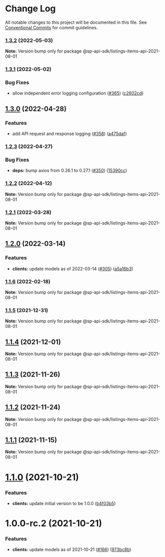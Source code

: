 # Change Log

All notable changes to this project will be documented in this file.
See [Conventional Commits](https://conventionalcommits.org) for commit guidelines.

### [1.3.2](https://github.com/bizon/selling-partner-api-sdk/compare/@sp-api-sdk/listings-items-api-2021-08-01@1.3.1...@sp-api-sdk/listings-items-api-2021-08-01@1.3.2) (2022-05-03)

**Note:** Version bump only for package @sp-api-sdk/listings-items-api-2021-08-01

### [1.3.1](https://github.com/bizon/selling-partner-api-sdk/compare/@sp-api-sdk/listings-items-api-2021-08-01@1.3.0...@sp-api-sdk/listings-items-api-2021-08-01@1.3.1) (2022-05-02)

### Bug Fixes

* allow independent error logging configuration ([#365](https://github.com/bizon/selling-partner-api-sdk/issues/365)) ([c2602cd](https://github.com/bizon/selling-partner-api-sdk/commit/c2602cda750a2634de5e1a188bb8e12cfb4feb15))

## [1.3.0](https://github.com/bizon/selling-partner-api-sdk/compare/@sp-api-sdk/listings-items-api-2021-08-01@1.2.3...@sp-api-sdk/listings-items-api-2021-08-01@1.3.0) (2022-04-28)

### Features

* add API request and response logging ([#358](https://github.com/bizon/selling-partner-api-sdk/issues/358)) ([a475daf](https://github.com/bizon/selling-partner-api-sdk/commit/a475daf869450ce0e5cb03b8ea31e7b5ebca9132))

### [1.2.3](https://github.com/bizon/selling-partner-api-sdk/compare/@sp-api-sdk/listings-items-api-2021-08-01@1.2.2...@sp-api-sdk/listings-items-api-2021-08-01@1.2.3) (2022-04-27)

### Bug Fixes

* **deps:** bump axios from 0.26.1 to 0.27.1 ([#350](https://github.com/bizon/selling-partner-api-sdk/issues/350)) ([15390cc](https://github.com/bizon/selling-partner-api-sdk/commit/15390cc1dbbcd4d82c830b429539ee2c5b30784b))

### [1.2.2](https://github.com/bizon/selling-partner-api-sdk/compare/@sp-api-sdk/listings-items-api-2021-08-01@1.2.1...@sp-api-sdk/listings-items-api-2021-08-01@1.2.2) (2022-04-12)

**Note:** Version bump only for package @sp-api-sdk/listings-items-api-2021-08-01

### [1.2.1](https://github.com/bizon/selling-partner-api-sdk/compare/@sp-api-sdk/listings-items-api-2021-08-01@1.2.0...@sp-api-sdk/listings-items-api-2021-08-01@1.2.1) (2022-03-28)

**Note:** Version bump only for package @sp-api-sdk/listings-items-api-2021-08-01

## [1.2.0](https://github.com/bizon/selling-partner-api-sdk/compare/@sp-api-sdk/listings-items-api-2021-08-01@1.1.6...@sp-api-sdk/listings-items-api-2021-08-01@1.2.0) (2022-03-14)

### Features

* **clients:** update models as of 2022-03-14 ([#305](https://github.com/bizon/selling-partner-api-sdk/issues/305)) ([a5a16b3](https://github.com/bizon/selling-partner-api-sdk/commit/a5a16b3ce6ecb032eda88c7fd61f0c5168db585b))

### [1.1.6](https://github.com/bizon/selling-partner-api-sdk/compare/@sp-api-sdk/listings-items-api-2021-08-01@1.1.5...@sp-api-sdk/listings-items-api-2021-08-01@1.1.6) (2022-02-18)

**Note:** Version bump only for package @sp-api-sdk/listings-items-api-2021-08-01

### [1.1.5](https://github.com/bizon/selling-partner-api-sdk/compare/@sp-api-sdk/listings-items-api-2021-08-01@1.1.4...@sp-api-sdk/listings-items-api-2021-08-01@1.1.5) (2021-12-31)

**Note:** Version bump only for package @sp-api-sdk/listings-items-api-2021-08-01

## [1.1.4](https://github.com/bizon/selling-partner-api-sdk/compare/@sp-api-sdk/listings-items-api-2021-08-01@1.1.3...@sp-api-sdk/listings-items-api-2021-08-01@1.1.4) (2021-12-01)

**Note:** Version bump only for package @sp-api-sdk/listings-items-api-2021-08-01

## [1.1.3](https://github.com/bizon/selling-partner-api-sdk/compare/@sp-api-sdk/listings-items-api-2021-08-01@1.1.2...@sp-api-sdk/listings-items-api-2021-08-01@1.1.3) (2021-11-26)

**Note:** Version bump only for package @sp-api-sdk/listings-items-api-2021-08-01

## [1.1.2](https://github.com/bizon/selling-partner-api-sdk/compare/@sp-api-sdk/listings-items-api-2021-08-01@1.1.1...@sp-api-sdk/listings-items-api-2021-08-01@1.1.2) (2021-11-24)

**Note:** Version bump only for package @sp-api-sdk/listings-items-api-2021-08-01

## [1.1.1](https://github.com/bizon/selling-partner-api-sdk/compare/@sp-api-sdk/listings-items-api-2021-08-01@1.1.0...@sp-api-sdk/listings-items-api-2021-08-01@1.1.1) (2021-11-15)

**Note:** Version bump only for package @sp-api-sdk/listings-items-api-2021-08-01

# [1.1.0](https://github.com/bizon/selling-partner-api-sdk/compare/@sp-api-sdk/listings-items-api-2021-08-01@1.0.0-rc.2...@sp-api-sdk/listings-items-api-2021-08-01@1.1.0) (2021-10-21)

### Features

* **clients:** update initial version to be 1.0.0 ([b4f03b5](https://github.com/bizon/selling-partner-api-sdk/commit/b4f03b50595aea34fad279646bfee69ea39a5e34))

# 1.0.0-rc.2 (2021-10-21)

### Features

* **clients:** update models as of 2021-10-21 ([#166](https://github.com/bizon/selling-partner-api-sdk/issues/166)) ([973bc8b](https://github.com/bizon/selling-partner-api-sdk/commit/973bc8b18eed2e14059f58402430cb1c9ad14fd9))
